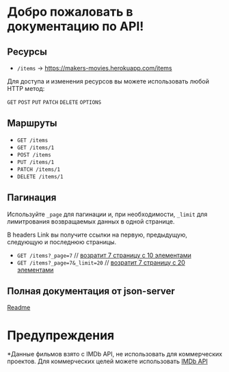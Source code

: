 # Добро пожаловать в документацию по API!

## Ресурсы
- `/items` -> https://makers-movies.herokuapp.com/items

Для доступа и изменения ресурсов вы можете использовать любой HTTP метод:

`GET` `POST` `PUT` `PATCH` `DELETE` `OPTIONS`


## Маршруты

- `GET /items`
- `GET /items/1`
- `POST /items`
- `PUT /items/1`
- `PATCH /items/1`
- `DELETE /items/1`

## Пагинация

Используйте `_page` для пагинации и, при необходимости, `_limit` для лимитрования возвращаемых данных в одной странице.

В headers Link вы получите ссылки на первую, предыдущую, следующую и последнюю страницы.

- `GET /items?_page=7` // [возратит 7 страницу с 10 элементами](https://makers-movies.herokuapp.com/items?_page=7)
- `GET /items?_page=7&_limit=20` // [возратит 7 страницу с 20 элементами](https://makers-movies.herokuapp.com/items?_page=7&_limit=20)

## Полная документация от json-server

[Readme](https://github.com/typicode/json-server)

# Предупреждения
*Данные фильмов взято с IMDb API, не использовать для коммерческих проектов. Для коммерческих целей можете использовать [IMDb API](https://imdb-api.com/)



